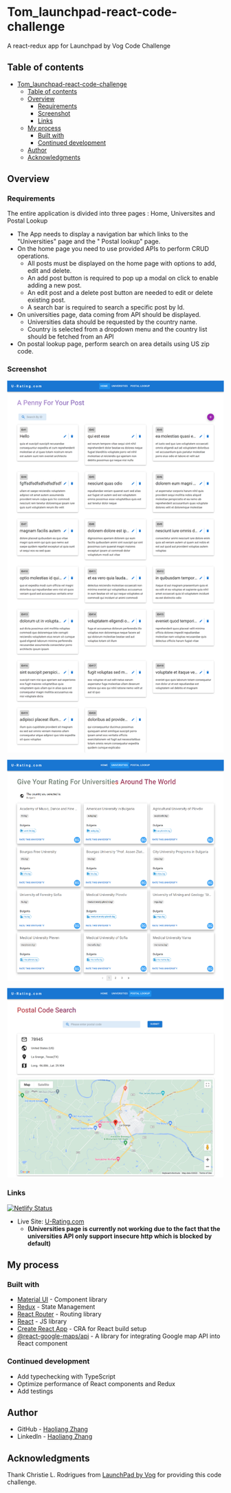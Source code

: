 # Tom_launchpad-react-code-challenge

A react-redux app for Launchpad by Vog Code Challenge

## Table of contents

- [Tom_launchpad-react-code-challenge](#tom_launchpad-react-code-challenge)
  - [Table of contents](#table-of-contents)
  - [Overview](#overview)
    - [Requirements](#requirements)
    - [Screenshot](#screenshot)
    - [Links](#links)
  - [My process](#my-process)
    - [Built with](#built-with)
    - [Continued development](#continued-development)
  - [Author](#author)
  - [Acknowledgments](#acknowledgments)

## Overview

### Requirements

The entire application is divided into three pages : Home, Universites and Postal Lookup

- The App needs to display a navigation bar which links to the "Universities" page and the " Postal lookup" page.
- On the home page you need to use provided APIs to perform CRUD operations.
  - All posts must be displayed on the home page with options to add, edit and delete.
  - An add post button is required to pop up a modal on click to enable adding a new post.
  - An edit post and a delete post button are needed to edit or delete existing post.
  - A search bar is required to search a specific post by Id.
- On universities page, data coming from API should be displayed.
  - Universities data should be requested by the country name.
  - Country is selected from a dropdown menu and the country list should be fetched from an API
- On postal lookup page, perform search on area details using US zip code.

### Screenshot

![screenshot1](./screenshots/screenshot-1.png)

![screenshot2](./screenshots/screenshot-2.png)

![screenshot3](./screenshots/screenshot-3.png)

### Links

[![Netlify Status](https://api.netlify.com/api/v1/badges/0b89ca3e-6350-4e73-aa5f-4b20ed3e3947/deploy-status?branch=main)](https://app.netlify.com/sites/friendly-salamander-5ecec0/deploys)

- Live Site: [U-Rating.com](https://friendly-salamander-5ecec0.netlify.app/)
  - **(Universities page is currently not working due to the fact that the universities API only support insecure http which is blocked by default)**

## My process

### Built with

- [Material UI](https://mui.com/) - Component library
- [Redux](https://redux.js.org/) - State Management
- [React Router](https://reactrouter.com/) - Routing library
- [React](https://reactjs.org/) - JS library
- [Create React App](https://create-react-app.dev/) - CRA for React build setup
- [@react-google-maps/api](https://www.npmjs.com/package/@react-google-maps/api) - A library for integrating Google map API into React component

### Continued development

- Add typechecking with TypeScript
- Optimize performance of React components and Redux
- Add testings

## Author

- GitHub - [Haoliang Zhang](https://github.com/HaoLZz)
- LinkedIn - [Haoliang Zhang](https://www.linkedin.com/in/haoliangzhangengineer/)

## Acknowledgments

Thank Christie L. Rodrigues from [LaunchPad by Vog](https://launchpadbyvog.com/) for providing this code challenge.
